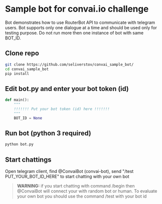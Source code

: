 # Sample bot for convai.io challenge
Bot demonstrates how to use RouterBot API to communicate with telegram users. Bot supports only one dialogue at a time and should be used only for testing purpose. Do not run more then one instance of bot with same BOT_ID.

## Clone repo
```sh
git clone https://github.com/seliverstov/convai_sample_bot/
cd convai_sample_bot
pip install
```
## Edit bot.py and enter your bot token (id)
```python
def main():
    """
    !!!!!!! Put your bot token (id) here !!!!!!!
    """
    BOT_ID = None
```
## Run bot (python 3 required)
```sh
python bot.py
```
## Start chattings
Open telegram client, find @ConvaiBot (convai-bot), send "/test PUT_YOUR_BOT_ID_HERE" to start chatting with your own bot

>**WARNING:** if you start chatting with command /begin then @ConvaiBot will connect your with random bot or human. To evaluate your own bot you should use the command /test with your bot id
